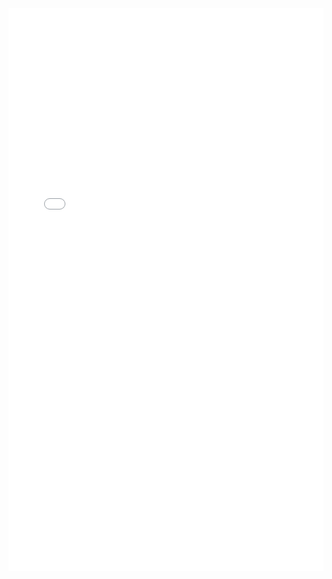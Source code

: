 <div style="text-align: center; width: 100%; height: 900px;">
<iframe src="/contact/contact.html?title=Pico-c" style="border: none ; scrolling: no; width: 100%; height: 100%;"></iframe> 
</div>
